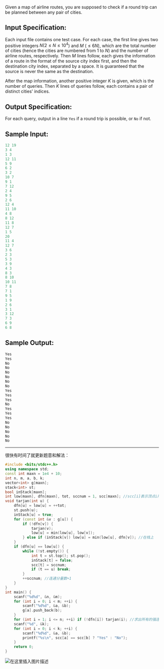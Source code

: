 

Given a map of airline routes, you are supposed to check if a round trip can be planned between any pair of cities.
## Input Specification:

Each input file contains one test case. For each case, the first line gives two positive integers $N (2≤N≤10^4$​​) and $M$ ($≤6N$), which are the total number of cities (hence the cities are numbered from 1 to $N$) and the number of airline routes, respectively. Then $M$ lines follow, each gives the information of a route in the format of the source city index first, and then the destination city index, separated by a space. It is guaranteed that the source is never the same as the destination.

After the map information, another positive integer $K$ is given, which is the number of queries. Then $K$ lines of queries follow, each contains a pair of distinct cities' indices.
## Output Specification:

For each query, output in a line `Yes` if a round trip is possible, or `No` if not.
## Sample Input:

```go
12 19
3 4
1 3
12 11
5 9
6 2
3 2
10 7
9 1
7 12
2 4
9 5
2 6
12 4
11 10
4 8
8 12
11 8
12 7
1 5
20
11 4
12 7
3 6
2 3
5 3
3 9
4 3
8 3
8 10
10 11
7 8
7 1
9 5
1 9
2 6
3 1
3 12
7 3
6 9
6 8
```

## Sample Output:

```go
Yes
Yes
No
No
No
No
No
No
Yes
Yes
Yes
No
Yes
Yes
Yes
No
No
No
No
No
```

---
很快有时间了就更新题意和解法：
```cpp
#include <bits/stdc++.h>
using namespace std;
const int maxn = 1e4 + 10;
int n, m, a, b, k;
vector<int> g[maxn];
stack<int> st;
bool inStack[maxn];
int low[maxn], dfn[maxn], tot, sccnum = 1, scc[maxn]; //scc[i]表示顶点i所在的强连通分量
void tarjan(int u) {
    dfn[u] = low[u] = ++tot;
    st.push(u);
    inStack[u] = true;
    for (const int &v : g[u]) {
        if (!dfn[v]) {
            tarjan(v);
            low[u] = min(low[u], low[v]);
        } else if (inStack[v]) low[u] = min(low[u], dfn[v]); //在栈上
    }
    if (dfn[u] == low[u]) {
        while (!st.empty()) {
            int t = st.top(); st.pop();
            inStack[t] = false;
            scc[t] = sccnum;
            if (t == u) break;
        }
        ++sccnum; //连通分量数+1
    }
}
int main() {
    scanf("%d%d", &n, &m);
    for (int i = 0; i < m; ++i) {
        scanf("%d%d", &a, &b);
        g[a].push_back(b);
    }
    for (int i = 1; i <= n; ++i) if (!dfn[i]) tarjan(i); //求出所有的强连通分量
    scanf("%d", &k);
    for (int i = 0; i < k; ++i) {
        scanf("%d%d", &a, &b);
        printf("%s\n", scc[a] == scc[b] ? "Yes" : "No");
    }
    return 0;
}
```
![在这里插入图片描述](https://img-blog.csdnimg.cn/20210522192546939.png?x-oss-process=image/watermark,type_ZmFuZ3poZW5naGVpdGk,shadow_10,text_aHR0cHM6Ly9ibG9nLmNzZG4ubmV0L215UmVhbGl6YXRpb24=,size_16,color_FFFFFF,t_70)

